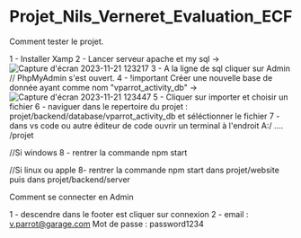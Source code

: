 # Projet_Nils_Verneret_Evaluation_ECF
Comment tester le projet.

1 - Installer Xamp
2 - Lancer serveur apache et my sql -> ![Capture d'écran 2023-11-21 123217](https://github.com/NiLeJus/Projet_Nils_Verneret_Evaluation_ECF/assets/124797903/5e9a0a22-14b4-4ee5-a42b-5bb23d946b9b)
3 - A la ligne de sql cliquer sur Admin // PhpMyAdmin s'est ouvert.
4 - !important Créer une nouvelle base de donnée ayant comme nom  "vparrot_activity_db"  ->  ![Capture d'écran 2023-11-21 123447](https://github.com/NiLeJus/Projet_Nils_Verneret_Evaluation_ECF/assets/124797903/8cd4ca49-f4b5-4004-8d33-d735bdb4ef70)
5 - Cliquer sur importer et choisir un fichier 
6 - naviguer dans le repertoire du projet : projet/backend/database/vparrot_activity_db et séléctionner le fichier 
7 - dans vs code ou autre éditeur de code ouvrir un terminal à l'endroit A:/ .... /projet



//Si windows
8 - rentrer la commande npm start

//Si linux ou apple 
8- rentrer la commande npm start dans projet/website puis dans projet/backend/server



Comment se connecter en Admin

1 - descendre dans le footer est cliquer sur connexion
2 - email : v.parrot@garage.com Mot de passe : password1234
